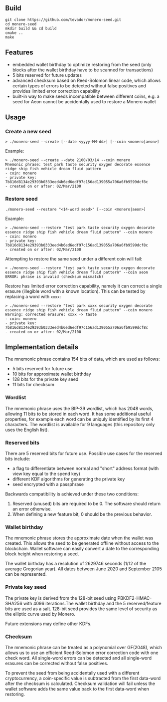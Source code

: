 ## Build
```
git clone https://github.com/tevador/monero-seed.git
cd monero-seed
mkdir build && cd build
cmake ..
make
```

## Features

* embedded wallet birthday to optimize restoring from the seed (only blocks after the wallet birthday have to be scanned for transactions)
* 5 bits reserved for future updates
* advanced checksum based on Reed-Solomon linear code, which allows certain types of errors to be detected without false positives and provides limited error correction capability
* built-in way to make seeds incompatible between different coins, e.g. a seed for Aeon cannot be accidentally used to restore a Monero wallet

## Usage

### Create a new seed

```
> ./monero-seed --create [--date <yyyy-MM-dd>] [--coin <monero|aeon>]
```

Example:
```
> ./monero-seed --create --date 2100/03/14 --coin monero
Mnemonic phrase: test park taste security oxygen decorate essence ridge ship fish vehicle dream fluid pattern
- coin: monero
- private key: 7b816d8134e29393b0333eed4b6ed6edf97c156ad139055a706a6fb9599dcf8c
- created on or after: 02/Mar/2100
```

### Restore seed
```
./monero-seed --restore "<14-word seed>" [--coin <monero|aeon>]
```

Example:

```
> ./monero-seed --restore "test park taste security oxygen decorate essence ridge ship fish vehicle dream fluid pattern" --coin monero
- coin: monero
- private key: 7b816d8134e29393b0333eed4b6ed6edf97c156ad139055a706a6fb9599dcf8c
- created on or after: 02/Mar/2100
```

Attempting to restore the same seed under a different coin will fail:
```
> ./monero-seed --restore "test park taste security oxygen decorate essence ridge ship fish vehicle dream fluid pattern" --coin aeon
ERROR: phrase is invalid (checksum mismatch)
```

Restore has limited error correction capability, namely it can correct a single erasure (illegible word with a known location).
This can be tested by replacing a word with `xxxx`:

```
> ./monero-seed --restore "test park xxxx security oxygen decorate essence ridge ship fish vehicle dream fluid pattern" --coin monero
Warning: corrected erasure: xxxx -> taste
- coin: monero
- private key: 7b816d8134e29393b0333eed4b6ed6edf97c156ad139055a706a6fb9599dcf8c
- created on or after: 02/Mar/2100
```

## Implementation details

The mnemonic phrase contains 154 bits of data, which are used as follows:

* 5 bits reserved for future use
* 10 bits for approximate wallet birthday
* 128 bits for the private key seed
* 11 bits for checksum

### Wordlist

The mnemonic phrase uses the BIP-39 wordlist, which has 2048 words, allowing 11 bits to be stored in each word. It has some additional useful properties,
for example each word can be uniquly identified by its first 4 characters. The wordlist is available for 9 languages (this repository only uses the English list).

### Reserved bits

There are 5 reserved bits for future use. Possible use cases for the reserved bits include:

* a flag to differentiate between normal and "short" address format (with view key equal to the spend key)
* different KDF algorithms for generating the private key
* seed encrypted with a passphrase

Backwards compatibility is achieved under these two conditions:

1. Reserved (unused) bits are required to be 0. The software should return an error otherwise.
2. When defining a new feature bit, 0 should be the previous behavior.

### Wallet birthday

The mnemonic phrase stores the approximate date when the wallet was created. This allows the seed to be generated offline without access to the blockchain. Wallet software can easily convert a date to the corresponding block height when restoring a seed.

The wallet birthday has a resolution of 2629746 seconds (1/12 of the average Gregorian year). All dates between June 2020 and September 2105 can be represented.

### Private key seed

The private key is derived from the 128-bit seed using PBKDF2-HMAC-SHA256 with 4096 iterations.The wallet birthday and the 5 reserved/feature bits are used as a salt. 128-bit seed provides the same level of security as the elliptic curve used by Monero.

Future extensions may define other KDFs.

### Checksum

The mnemonic phrase can be treated as a polynomial over GF(2048), which allows us to use an efficient Reed-Solomon error correction code with one check word. All single-word errors can be detected and all single-word erasures can be corrected without false positives.

To prevent the seed from being accidentally used with a different cryptocurrency, a coin-specific value is subtracted from the first data-word after the checksum is calculated. Checksum validation will fail unless the wallet software adds the same value back to the first data-word when restoring.
